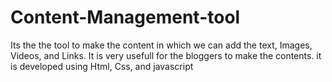 # Content-Management-tool
Its the the tool to make the content in which we can add the text, Images, Videos, and Links. It is very usefull for the bloggers to make the contents. it is developed using Html, Css, and javascript
